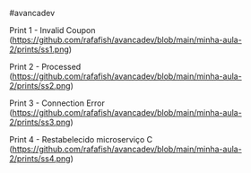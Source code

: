#avancadev

Print 1 - Invalid Coupon
(https://github.com/rafafish/avancadev/blob/main/minha-aula-2/prints/ss1.png)

Print 2 - Processed
(https://github.com/rafafish/avancadev/blob/main/minha-aula-2/prints/ss2.png)

Print 3 - Connection Error
(https://github.com/rafafish/avancadev/blob/main/minha-aula-2/prints/ss3.png)

Print 4 - Restabelecido microserviço C
(https://github.com/rafafish/avancadev/blob/main/minha-aula-2/prints/ss4.png)
